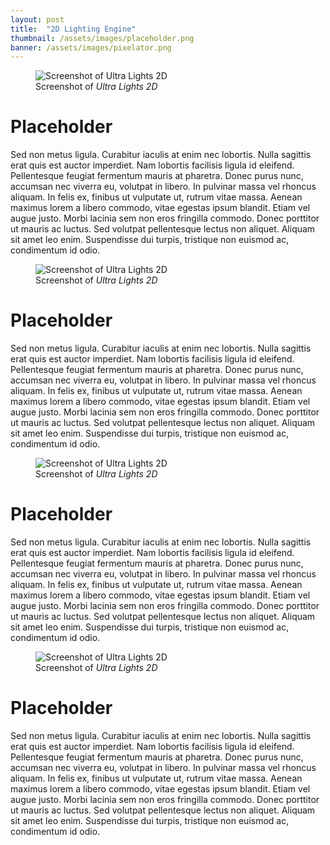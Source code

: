 ```yaml
---
layout: post
title:  "2D Lighting Engine"
thumbnail: /assets/images/placeholder.png
banner: /assets/images/pixelator.png
---
```


<div class="img-full-container">
  <figure class="featured-image" >
    <div class="img-article">
      <img class="in-article" src="{{ "/assets/images/pre_lights1.webp" | relative_url }}" alt="Screenshot of Ultra Lights 2D" decode="sync">
    </div>
    <figcaption>Screenshot of 
      <em>Ultra Lights 2D</em>
    </figcaption>
  </figure>
</div>

# Placeholder

Sed non metus ligula. Curabitur iaculis at enim nec lobortis. Nulla sagittis erat quis est auctor imperdiet. Nam lobortis facilisis ligula id eleifend. Pellentesque feugiat fermentum mauris at pharetra. Donec purus nunc, accumsan nec viverra eu, volutpat in libero. In pulvinar massa vel rhoncus aliquam. In felis ex, finibus ut vulputate ut, rutrum vitae massa. Aenean maximus lorem a libero commodo, vitae egestas ipsum blandit. Etiam vel augue justo. Morbi lacinia sem non eros fringilla commodo. Donec porttitor ut mauris ac luctus. Sed volutpat pellentesque lectus non aliquet. Aliquam sit amet leo enim. Suspendisse dui turpis, tristique non euismod ac, condimentum id odio. 

<div class="img-full-container">
  <figure class="featured-image" >
    <div class="img-article">
      <img class="in-article" src="{{ "/assets/images/pre_lights2.webp" | relative_url }}" alt="Screenshot of Ultra Lights 2D" decode="sync">
    </div>
    <figcaption>Screenshot of 
      <em>Ultra Lights 2D</em>
    </figcaption>
  </figure>
</div>

# Placeholder

Sed non metus ligula. Curabitur iaculis at enim nec lobortis. Nulla sagittis erat quis est auctor imperdiet. Nam lobortis facilisis ligula id eleifend. Pellentesque feugiat fermentum mauris at pharetra. Donec purus nunc, accumsan nec viverra eu, volutpat in libero. In pulvinar massa vel rhoncus aliquam. In felis ex, finibus ut vulputate ut, rutrum vitae massa. Aenean maximus lorem a libero commodo, vitae egestas ipsum blandit. Etiam vel augue justo. Morbi lacinia sem non eros fringilla commodo. Donec porttitor ut mauris ac luctus. Sed volutpat pellentesque lectus non aliquet. Aliquam sit amet leo enim. Suspendisse dui turpis, tristique non euismod ac, condimentum id odio. 

<div class="img-full-container">
  <figure class="featured-image" >
    <div class="img-article">
      <img class="in-article" src="{{ "/assets/images/pre_lights3.webp" | relative_url }}" alt="Screenshot of Ultra Lights 2D" decode="sync">
    </div>
    <figcaption>Screenshot of 
      <em>Ultra Lights 2D</em>
    </figcaption>
  </figure>
</div>

# Placeholder

Sed non metus ligula. Curabitur iaculis at enim nec lobortis. Nulla sagittis erat quis est auctor imperdiet. Nam lobortis facilisis ligula id eleifend. Pellentesque feugiat fermentum mauris at pharetra. Donec purus nunc, accumsan nec viverra eu, volutpat in libero. In pulvinar massa vel rhoncus aliquam. In felis ex, finibus ut vulputate ut, rutrum vitae massa. Aenean maximus lorem a libero commodo, vitae egestas ipsum blandit. Etiam vel augue justo. Morbi lacinia sem non eros fringilla commodo. Donec porttitor ut mauris ac luctus. Sed volutpat pellentesque lectus non aliquet. Aliquam sit amet leo enim. Suspendisse dui turpis, tristique non euismod ac, condimentum id odio. 

<div class="img-full-container">
  <figure class="featured-image" >
    <div class="img-article">
      <img class="in-article" src="{{ "/assets/images/pre_lights4.webp" | relative_url }}" alt="Screenshot of Ultra Lights 2D" decode="sync">
    </div>
    <figcaption>Screenshot of 
      <em>Ultra Lights 2D</em>
    </figcaption>
  </figure>
</div>

# Placeholder

Sed non metus ligula. Curabitur iaculis at enim nec lobortis. Nulla sagittis erat quis est auctor imperdiet. Nam lobortis facilisis ligula id eleifend. Pellentesque feugiat fermentum mauris at pharetra. Donec purus nunc, accumsan nec viverra eu, volutpat in libero. In pulvinar massa vel rhoncus aliquam. In felis ex, finibus ut vulputate ut, rutrum vitae massa. Aenean maximus lorem a libero commodo, vitae egestas ipsum blandit. Etiam vel augue justo. Morbi lacinia sem non eros fringilla commodo. Donec porttitor ut mauris ac luctus. Sed volutpat pellentesque lectus non aliquet. Aliquam sit amet leo enim. Suspendisse dui turpis, tristique non euismod ac, condimentum id odio. 